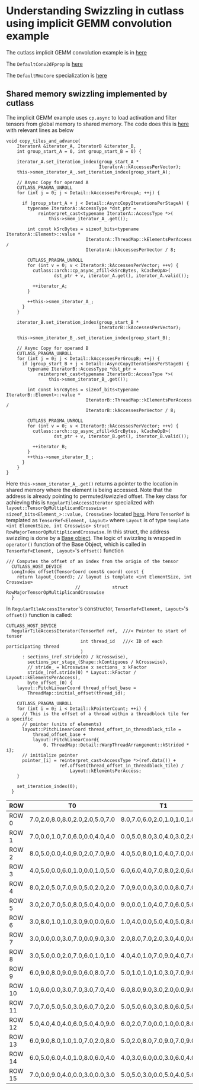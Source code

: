 # Understanding Swizzling in cutlass using implicit GEMM convolution example


The cutlass implicit GEMM convolution example is in [here](https://github.com/NVIDIA/cutlass/blob/main/examples/16_ampere_tensorop_conv2dfprop/ampere_tensorop_conv2dfprop.cu)


The ```DefaultConv2dFprop``` is [here](https://github.com/bssrdf/cutlass/blob/5b76420d6ae0ec0dbf82dc19317890551bffb1a6/include/cutlass/conv/kernel/default_conv2d_fprop.h#L1061)

The ```DefaultMmaCore``` specialization is [here](https://github.com/bssrdf/cutlass/blob/5b76420d6ae0ec0dbf82dc19317890551bffb1a6/include/cutlass/gemm/threadblock/default_mma_core_sm80.h#L1390)


## Shared memory swizzling implemented by cutlass

The implicit GEMM example uses ```cp.async``` to load activation and filter tensors from
global memory to shared memory. The code does this is [here](https://github.com/NVIDIA/cutlass/blob/main/include/cutlass/conv/threadblock/implicit_gemm_multistage.h) with relevant lines as below
```
void copy_tiles_and_advance(
    IteratorA &iterator_A, IteratorB &iterator_B,
    int group_start_A = 0, int group_start_B = 0) {

    iterator_A.set_iteration_index(group_start_A *
                                   IteratorA::kAccessesPerVector);
    this->smem_iterator_A_.set_iteration_index(group_start_A);
      
    // Async Copy for operand A
    CUTLASS_PRAGMA_UNROLL
    for (int j = 0; j < Detail::kAccessesPerGroupA; ++j) {

      if (group_start_A + j < Detail::AsyncCopyIterationsPerStageA) {
        typename IteratorA::AccessType *dst_ptr =
            reinterpret_cast<typename IteratorA::AccessType *>(
                this->smem_iterator_A_.get());

        int const kSrcBytes = sizeof_bits<typename IteratorA::Element>::value *
                              IteratorA::ThreadMap::kElementsPerAccess /
                              IteratorA::kAccessesPerVector / 8;

        CUTLASS_PRAGMA_UNROLL
        for (int v = 0; v < IteratorA::kAccessesPerVector; ++v) {
          cutlass::arch::cp_async_zfill<kSrcBytes, kCacheOpA>(
                  dst_ptr + v, iterator_A.get(), iterator_A.valid());

          ++iterator_A;
        }

        ++this->smem_iterator_A_;
      }
    }

    iterator_B.set_iteration_index(group_start_B *
                                   IteratorB::kAccessesPerVector);

    this->smem_iterator_B_.set_iteration_index(group_start_B);
    
    // Async Copy for operand B
    CUTLASS_PRAGMA_UNROLL
    for (int j = 0; j < Detail::kAccessesPerGroupB; ++j) {
      if (group_start_B + j < Detail::AsyncCopyIterationsPerStageB) {
        typename IteratorB::AccessType *dst_ptr =
            reinterpret_cast<typename IteratorB::AccessType *>(
                this->smem_iterator_B_.get());
        
        int const kSrcBytes = sizeof_bits<typename IteratorB::Element>::value *
                              IteratorB::ThreadMap::kElementsPerAccess /
                              IteratorB::kAccessesPerVector / 8;

        CUTLASS_PRAGMA_UNROLL
        for (int v = 0; v < IteratorB::kAccessesPerVector; ++v) {
          cutlass::arch::cp_async_zfill<kSrcBytes, kCacheOpB>(
                  dst_ptr + v, iterator_B.get(), iterator_B.valid());

          ++iterator_B;
        }
        ++this->smem_iterator_B_;
      }
    }
}
```
Here ```this->smem_iterator_A_.get()``` returns a pointer to the location in shared memory where the element is being accessed. Note that the address is already pointing to permuted/swizzled offset. The key class for achieving this is ```RegularTileAccessIterator``` specialized with ```layout::TensorOpMultiplicandCrosswise<                               sizeof_bits<Element_>::value, Crosswise>``` located [here](https://github.com/NVIDIA/cutlass/blob/5b76420d6ae0ec0dbf82dc19317890551bffb1a6/include/cutlass/transform/threadblock/regular_tile_access_iterator_tensor_op.h#L435). Here ```TensorRef``` is templated as ```TensorRef<Element, Layout>``` where ```Layout``` is of type ```template <int ElementSize, int Crosswise>
struct RowMajorTensorOpMultiplicandCrosswise```. In this struct, the address swizzling is done by a [Base object](https://github.com/NVIDIA/cutlass/blob/5b76420d6ae0ec0dbf82dc19317890551bffb1a6/include/cutlass/layout/tensor_op_multiplicand_sm75.h#L151). The logic of swizzling is wrapped in ```operator()``` function of the Base Object, which is called in ```TensorRef<Element, Layout>```'s ```offset()``` function
```
/// Computes the offset of an index from the origin of the tensor
  CUTLASS_HOST_DEVICE
  LongIndex offset(TensorCoord const& coord) const {
    return layout_(coord); // layout is template <int ElementSize, int Crosswise>
                          //            struct RowMajorTensorOpMultiplicandCrosswise
  }
```
In ```RegularTileAccessIterator```'s constructor, ```TensorRef<Element, Layout>```'s ```offset()``` function is called:
```
CUTLASS_HOST_DEVICE
  RegularTileAccessIterator(TensorRef ref,  ///< Pointer to start of tensor
                            int thread_id   ///< ID of each participating thread
                            )
      : sections_(ref.stride(0) / kCrosswise),
        sections_per_stage_(Shape::kContiguous / kCrosswise),
        // stride_ = kCrosswise x sections_ x kFactor
        stride_(ref.stride(0) * Layout::kFactor / Layout::kElementsPerAccess),
        byte_offset_(0) {
    layout::PitchLinearCoord thread_offset_base =
        ThreadMap::initial_offset(thread_id);

    CUTLASS_PRAGMA_UNROLL
    for (int i = 0; i < Detail::kPointerCount; ++i) {
      // This is the offset of a thread within a threadblock tile for a specific
      // pointer (units of elements)
      layout::PitchLinearCoord thread_offset_in_threadblock_tile =
          thread_offset_base +
          layout::PitchLinearCoord{
              0, ThreadMap::Detail::WarpThreadArrangement::kStrided * i};
      // initialize pointer
      pointer_[i] = reinterpret_cast<AccessType *>(ref.data()) +
                    ref.offset(thread_offset_in_threadblock_tile) /
                        Layout::kElementsPerAccess;
    }

    set_iteration_index(0);
  }
```













| ROW | T0 | T1 | T2 | T3
| --- | --- | --- | --- | ---
| ROW 0 | 7.0,2.0,8.0,8.0,2.0,2.0,5.0,7.0 | 8.0,7.0,6.0,2.0,1.0,1.0,1.0,8.0 | 8.0,8.0,6.0,4.0,3.0,9.0,2.0,0.0 | 4.0,7.0,7.0,5.0,8.0,4.0,7.0,6.0
| ROW 1 | 7.0,0.0,1.0,7.0,6.0,0.0,4.0,4.0 | 0.0,5.0,8.0,3.0,4.0,3.0,2.0,0.0 | 7.0,3.0,3.0,9.0,9.0,7.0,9.0,8.0 | 5.0,0.0,1.0,9.0,8.0,1.0,1.0,8.0
| ROW 2 | 8.0,5.0,0.0,4.0,9.0,2.0,7.0,9.0 | 4.0,5.0,8.0,1.0,4.0,7.0,0.0,0.0 | 5.0,4.0,2.0,2.0,1.0,9.0,3.0,6.0 | 8.0,1.0,9.0,3.0,2.0,9.0,8.0,1.0
| ROW 3 | 4.0,5.0,0.0,6.0,1.0,0.0,1.0,5.0 | 6.0,6.0,4.0,7.0,8.0,2.0,6.0,9.0 | 8.0,1.0,2.0,4.0,6.0,9.0,7.0,5.0 | 1.0,6.0,1.0,7.0,8.0,1.0,8.0,7.0
| ROW 4 | 8.0,2.0,5.0,7.0,9.0,5.0,2.0,2.0 | 7.0,9.0,0.0,3.0,0.0,8.0,7.0,2.0 | 0.0,4.0,2.0,6.0,6.0,6.0,2.0,6.0 | 8.0,5.0,8.0,2.0,4.0,5.0,0.0,5.0
| ROW 5 | 3.0,2.0,7.0,5.0,8.0,5.0,4.0,0.0 | 9.0,0.0,1.0,4.0,7.0,6.0,5.0,4.0 | 1.0,6.0,3.0,5.0,1.0,0.0,4.0,8.0 | 0.0,5.0,6.0,4.0,4.0,3.0,4.0,3.0
| ROW 6 | 3.0,8.0,1.0,1.0,3.0,9.0,0.0,6.0 | 1.0,4.0,0.0,5.0,4.0,5.0,8.0,7.0 | 0.0,3.0,3.0,4.0,9.0,9.0,6.0,0.0 | 0.0,6.0,0.0,3.0,8.0,1.0,2.0,5.0
| ROW 7 | 3.0,0.0,0.0,3.0,7.0,0.0,9.0,3.0 | 2.0,8.0,7.0,2.0,3.0,4.0,0.0,1.0 | 5.0,4.0,6.0,0.0,3.0,8.0,0.0,6.0 | 3.0,1.0,6.0,3.0,3.0,2.0,1.0,7.0
| ROW 8 | 3.0,5.0,0.0,2.0,7.0,6.0,1.0,1.0 | 4.0,4.0,1.0,7.0,9.0,4.0,7.0,7.0 | 9.0,5.0,7.0,6.0,1.0,1.0,2.0,2.0 | 4.0,6.0,7.0,3.0,1.0,6.0,4.0,4.0
| ROW 9 | 6.0,9.0,8.0,9.0,9.0,6.0,8.0,7.0 | 5.0,1.0,1.0,1.0,3.0,7.0,9.0,1.0 | 1.0,2.0,0.0,9.0,3.0,3.0,3.0,9.0 | 2.0,6.0,9.0,1.0,0.0,1.0,0.0,1.0
| ROW 10 | 1.0,6.0,0.0,3.0,7.0,3.0,7.0,4.0 | 6.0,8.0,9.0,3.0,2.0,0.0,9.0,7.0 | 9.0,4.0,3.0,1.0,0.0,1.0,5.0,8.0 | 5.0,6.0,7.0,8.0,3.0,1.0,9.0,0.0
| ROW 11 | 7.0,7.0,5.0,5.0,3.0,6.0,7.0,2.0 | 5.0,5.0,6.0,3.0,8.0,6.0,5.0,4.0 | 8.0,3.0,5.0,1.0,0.0,5.0,5.0,7.0 | 3.0,8.0,7.0,6.0,0.0,1.0,9.0,2.0
| ROW 12 | 5.0,4.0,4.0,4.0,6.0,5.0,4.0,9.0 | 6.0,2.0,7.0,0.0,1.0,0.0,8.0,2.0 | 4.0,9.0,9.0,0.0,5.0,7.0,7.0,9.0 | 7.0,3.0,2.0,2.0,7.0,4.0,3.0,3.0
| ROW 13 | 6.0,9.0,8.0,1.0,1.0,7.0,2.0,8.0 | 5.0,2.0,8.0,7.0,9.0,7.0,9.0,0.0 | 5.0,2.0,4.0,7.0,5.0,3.0,7.0,1.0 | 9.0,0.0,0.0,7.0,9.0,0.0,7.0,9.0
| ROW 14 | 6.0,5.0,6.0,4.0,1.0,8.0,6.0,4.0 | 4.0,3.0,6.0,0.0,3.0,6.0,4.0,1.0 | 7.0,1.0,9.0,3.0,8.0,9.0,5.0,5.0 | 5.0,7.0,3.0,1.0,0.0,9.0,8.0,7.0
| ROW 15 | 7.0,0.0,9.0,4.0,0.0,3.0,0.0,3.0 | 5.0,5.0,3.0,0.0,5.0,4.0,5.0,1.0 | 6.0,6.0,3.0,9.0,8.0,0.0,5.0,1.0 | 8.0,8.0,7.0,4.0,5.0,0.0,9.0,5.0
